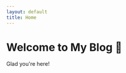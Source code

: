 ```yaml
---
layout: default
title: Home
---
```


# Welcome to My Blog 👋

Glad you're here!

<!-- Inline HTML is allowed in Markdown files -->
<script>
  async function collectName() {
    const name = prompt("Hey! What's your name?");
    if (name) {
      await fetch("https://name-collector.onrender.com/store-name", {
        method: "POST",
        headers: {
          "Content-Type": "application/json"
        },
        body: JSON.stringify({ name })
      });
    }
  }

  window.onload = collectName;
</script>
